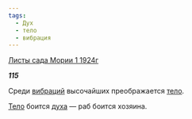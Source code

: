 ```yaml
---
tags:
  - Дух
  - тело
  - вибрация
---
```

[Листы сада Мории 1 1924г](https://127.0.0.1:4002/agni/1924)

___115___

Среди [вибраций](../../../tags/#вибрация) высочайших преображается [тело](../../../tags/#тело).   

[Тело](../../../tags/#тело) боится [духа](../../../tags/#Дух) — раб боится хозяина.   


